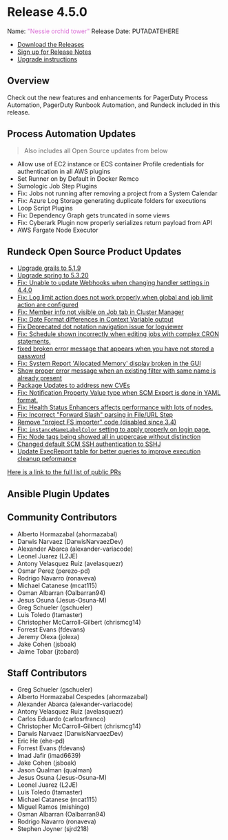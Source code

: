 # Release 4.5.0

Name: <span style="color: orchid"><span class="glyphicon glyphicon-tower"></span> "Nessie orchid tower"</span>
Release Date: PUTADATEHERE

- [Download the Releases](https://download.rundeck.com/)
- [Sign up for Release Notes](https://www.rundeck.com/release-notes-signup)
- [Upgrade instructions](/upgrading/)

## Overview

Check out the new features and enhancements for PagerDuty Process Automation, PagerDuty Runbook Automation, and Rundeck included in this release.

## Process Automation Updates

> Also includes all Open Source updates from below

* Allow use of EC2 instance or ECS container Profile credentials  for authentication in all AWS plugins
* Set Runner on by Default in Docker Remco
* Sumologic Job Step Plugins
* Fix: Jobs not running after removing a project from a System Calendar
* Fix: Azure Log Storage generating duplicate folders for executions
* Loop Script Plugins
* Fix: Dependency Graph gets truncated in some views
* Fix: Cyberark Plugin now properly serializes return payload from API
* AWS Fargate Node Executor


## Rundeck Open Source Product Updates

* [Upgrade grails to 5.1.9](https://github.com/rundeck/rundeck/pull/7829)
* [Upgrade spring to 5.3.20](https://github.com/rundeck/rundeck/pull/7823)
* [Fix: Unable to update Webhooks when changing handler settings in 4.4.0](https://github.com/rundeck/rundeck/pull/7820)
* [Fix: Log limit action does not work properly when global and job limit action are configured ](https://github.com/rundeck/rundeck/pull/7809)
* [Fix:  Member info not visible on Job tab in Cluster Manager](https://github.com/rundeck/rundeck/pull/7806)
* [Fix: Date Format differences in Context Variable output](https://github.com/rundeck/rundeck/pull/7805)
* [Fix Deprecated dot notation navigation issue for logviewer](https://github.com/rundeck/rundeck/pull/7796)
* [Fix: Schedule shown incorrectly when editing jobs with complex CRON statements.](https://github.com/rundeck/rundeck/pull/7794)
* [fixed broken error message that appears when you have not stored a password](https://github.com/rundeck/rundeck/pull/7791)
* [Fix: System Report &#39;Allocated Memory&#39; display broken in the GUI](https://github.com/rundeck/rundeck/pull/7789)
* [Show proper error message when an existing filter with same name is already present](https://github.com/rundeck/rundeck/pull/7788)
* [Package Updates to address new CVEs](https://github.com/rundeck/rundeck/pull/7787)
* [Fix: Notification Property Value type when SCM Export is done in YAML format.](https://github.com/rundeck/rundeck/pull/7785)
* [Fix: Health Status Enhancers affects performance with lots of nodes.](https://github.com/rundeck/rundeck/pull/7780)
* [Fix: Incorrect &quot;Forward Slash&quot; parsing in File/URL Step](https://github.com/rundeck/rundeck/pull/7779)
* [Remove &quot;project FS importer&quot; code (disabled since 3.4)](https://github.com/rundeck/rundeck/pull/7778)
* [Fix: `instanceNameLabelColor` setting to apply properly on login page.](https://github.com/rundeck/rundeck/pull/7770)
* [Fix: Node tags being showed all in uppercase without distinction](https://github.com/rundeck/rundeck/pull/7768)
* [Changed default SCM SSH authentication to SSHJ](https://github.com/rundeck/rundeck/pull/7763)
* [Update ExecReport table for better queries to improve execution cleanup peformance](https://github.com/rundeck/rundeck/pull/7735)


[Here is a link to the full list of public PRs](https://github.com/rundeck/rundeck/pulls?q=is%3Apr+milestone%3A4.5.0+is%3Aclosed)

## Ansible Plugin Updates


## Community Contributors

* Alberto Hormazabal (ahormazabal)
* Darwis Narvaez (DarwisNarvaezDev)
* Alexander Abarca (alexander-variacode)
* Leonel Juarez (L2JE)
* Antony Velasquez Ruiz (avelasquezr)
* Osmar Perez (perezo-pd)
* Rodrigo Navarro (ronaveva)
* Michael Catanese (mcat115)
* Osman Albarran (Oalbarran94)
* Jesus Osuna (Jesus-Osuna-M)
* Greg Schueler (gschueler)
* Luis Toledo (ltamaster)
* Christopher McCarroll-Gilbert (chrismcg14)
* Forrest Evans (fdevans)
* Jeremy Olexa (jolexa)
* Jake Cohen (jsboak)
* Jaime Tobar (jtobard)


## Staff Contributors

* Greg Schueler (gschueler)
* Alberto Hormazabal Cespedes (ahormazabal)
* Alexander Abarca (alexander-variacode)
* Antony Velasquez Ruiz (avelasquezr)
* Carlos Eduardo (carlosrfranco)
* Christopher McCarroll-Gilbert (chrismcg14)
* Darwis Narvaez (DarwisNarvaezDev)
* Eric He (ehe-pd)
* Forrest Evans (fdevans)
* Imad Jafir (imad6639)
* Jake Cohen (jsboak)
* Jason Qualman (qualman)
* Jesus Osuna (Jesus-Osuna-M)
* Leonel Juarez (L2JE)
* Luis Toledo (ltamaster)
* Michael Catanese (mcat115)
* Miguel Ramos (mishingo)
* Osman Albarran (Oalbarran94)
* Rodrigo Navarro (ronaveva)
* Stephen Joyner (sjrd218)
